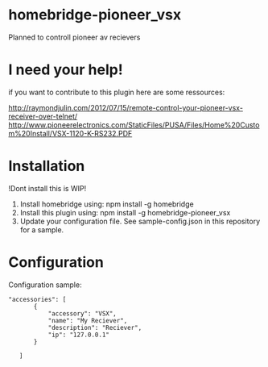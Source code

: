 # homebridge-pioneer_vsx

Planned to controll pioneer av recievers

# I need your help!

if you want to contribute to this plugin here are some ressources:

http://raymondjulin.com/2012/07/15/remote-control-your-pioneer-vsx-receiver-over-telnet/
http://www.pioneerelectronics.com/StaticFiles/PUSA/Files/Home%20Custom%20Install/VSX-1120-K-RS232.PDF

# Installation

!Dont install this is WIP!

1. Install homebridge using: npm install -g homebridge
2. Install this plugin using: npm install -g homebridge-pioneer_vsx
3. Update your configuration file. See sample-config.json in this repository for a sample. 

# Configuration

Configuration sample:

 ```
"accessories": [
        {
            "accessory": "VSX",
            "name": "My Reciever",
            "description": "Reciever",
            "ip": "127.0.0.1"
        }

    ]
```

